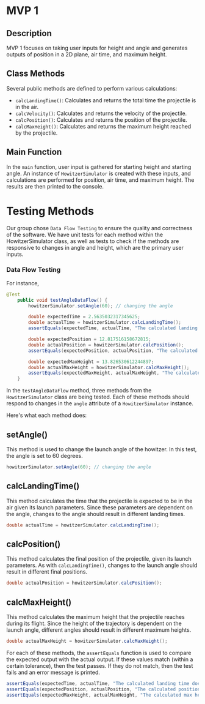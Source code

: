 # MVP 1

## Description
MVP 1 focuses on taking user inputs for height and angle and generates outputs of position in a 2D plane, air time, and maximum height.

## Class Methods
Several public methods are defined to perform various calculations:

- `calcLandingTime()`: Calculates and returns the total time the projectile is in the air.
- `calcVelocity()`: Calculates and returns the velocity of the projectile.
- `calcPosition()`: Calculates and returns the position of the projectile.
- `calcMaxHeight()`: Calculates and returns the maximum height reached by the projectile.

## Main Function
In the `main` function, user input is gathered for starting height and starting angle. An instance of `HowitzerSimulator` is created with these inputs, and calculations are performed for position, air time, and maximum height. The results are then printed to the console.

# Testing Methods
Our group chose `Data Flow Testing` to ensure the quality and correctness of the software. We have unit tests for each method within the HowitzerSimulator class, as well as tests to check if the methods are responsive to changes in angle and height, which are the primary user inputs.

### Data Flow Testing
For instance,
```java
@Test
    public void testAngleDataFlow() {
        howitzerSimulator.setAngle(60); // changing the angle

        double expectedTime = 2.5635032317345625;
        double actualTime = howitzerSimulator.calcLandingTime();
        assertEquals(expectedTime, actualTime, "The calculated landing time does not match the expected result");

        double expectedPosition = 12.817516158672815;
        double actualPosition = howitzerSimulator.calcPosition();
        assertEquals(expectedPosition, actualPosition, "The calculated position does not match the expected result");

        double expectedMaxHeight = 13.826530612244897;
        double actualMaxHeight = howitzerSimulator.calcMaxHeight();
        assertEquals(expectedMaxHeight, actualMaxHeight, "The calculated max height does not match the expected result");
    }

```

In the `testAngleDataFlow` method, three methods from the `HowitzerSimulator` class are being tested. Each of these methods should respond to changes in the `angle` attribute of a `HowitzerSimulator` instance.

Here's what each method does:

## setAngle()

This method is used to change the launch angle of the howitzer. In this test, the angle is set to 60 degrees.

```java
howitzerSimulator.setAngle(60); // changing the angle
```

## calcLandingTime()

This method calculates the time that the projectile is expected to be in the air given its launch parameters. Since these parameters are dependent on the angle, changes to the angle should result in different landing times.

```java
double actualTime = howitzerSimulator.calcLandingTime();
```

## calcPosition()

This method calculates the final position of the projectile, given its launch parameters. As with `calcLandingTime()`, changes to the launch angle should result in different final positions.

```java
double actualPosition = howitzerSimulator.calcPosition();
```

## calcMaxHeight()

This method calculates the maximum height that the projectile reaches during its flight. Since the height of the trajectory is dependent on the launch angle, different angles should result in different maximum heights.

```java
double actualMaxHeight = howitzerSimulator.calcMaxHeight();
```

For each of these methods, the `assertEquals` function is used to compare the expected output with the actual output. If these values match (within a certain tolerance), then the test passes. If they do not match, then the test fails and an error message is printed.

```java
assertEquals(expectedTime, actualTime, "The calculated landing time does not match the expected result");
assertEquals(expectedPosition, actualPosition, "The calculated position does not match the expected result");
assertEquals(expectedMaxHeight, actualMaxHeight, "The calculated max height does not match the expected result");
```




